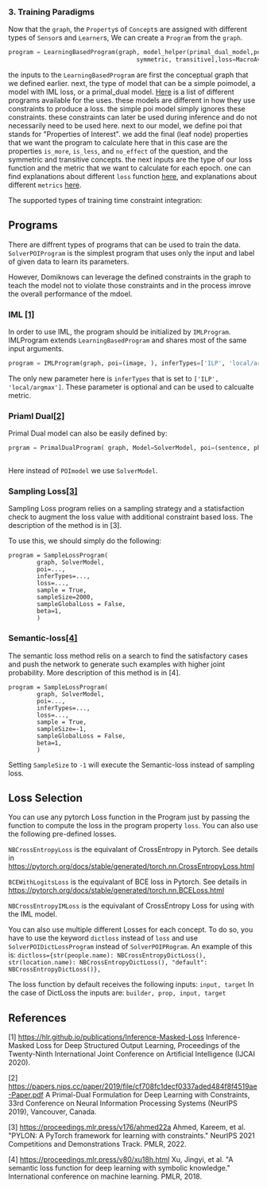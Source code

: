 ### 3. Training Paradigms

Now that the `graph`, the `Property`s of `Concept`s are assigned with different types of `Sensor`s and `Learner`s, We can create a `Program` from the `graph`.

```python
program = LearningBasedProgram(graph, model_helper(primal_dual_model,poi=[question[is_less], question[is_more], question[no_effect],\
                                    symmetric, transitive],loss=MacroAverageTracker(NBCrossEntropyLoss()), metric=PRF1Tracker()))
```
the inputs to the `LearningBasedProgram` are first the conceptual graph that we defined earlier. next, the type of model that can be a simple poimodel, a model with IML loss, or a primal_dual model. [Here](./apis/program) is a list of different programs available for the uses. these models are different in how they use constraints to produce a loss. the simple poi model simply ignores these constraints. these constraints can later be used during inference and do not necessarily need to be used here. next to our model, we define poi that stands for "Properties of Interest". we add the final (leaf node) properties that we want the program to calculate here that in this case are the properties `is_more`, `is_less`, and `no_effect` of the question, and the symmetric and transitive concepts. the next inputs are the type of our loss function and the metric that we want to calculate for each epoch. one can find explanations about different `loss` function [here](../domiknows/program/loss.py), and explanations about different `metrics` [here](../domiknows/program/metric.py).

The supported types of training time constraint integration: 

## Programs

There are diffrent types of programs that can be used to train the data. `SolverPOIProgram` is the simplest program that uses only the input and label of given data to learn its parameters.

However, Domiknows can leverage the defined constraints in the graph to teach the model not to violate those constraints and in the process imrove the overall performance of the mdoel.

### IML [[1]](#1)

In order to use IML, the program should be initialized by `IMLProgram`. IMLProgram extends `LearningBasedProgram` and shares most of the same input arguments.

```python
program = IMLProgram(graph, poi=(image, ), inferTypes=['ILP', 'local/argmax'], loss=..., metric=...})
```

The only new parameter here is `inferTypes` that is set to `['ILP', 'local/argmax']`. These parameter is optional and can be used to calcualte metric.

### Priaml Dual[[2]](#2)

Primal Dual model can also be easily defined by:

```python
prgram = PrimalDualProgram( graph, Model=SolverModel, poi=(sentence, phrase, pair), inferTypes=['local/argmax'],loss=..., metric=...)
            
```

Here instead of `POImodel` we use `SolverModel`.

### Sampling Loss[[3]](#3)
Sampling Loss program relies on a sampling strategy and a statisfaction check to augment the loss value with additional constraint based loss. The description of the method is in [3]. 

To use this, we should simply do the following:

```python3
program = SampleLossProgram(
        graph, SolverModel,
        poi=...,
        inferTypes=...,
        loss=...,
        sample = True,
        sampleSize=2000, 
        sampleGlobalLoss = False,
        beta=1,
        )
```

### Semantic-loss[[4]](#4)
The semantic loss method relis on a search to find the satisfactory cases and push the network to generate such examples with higher joint probability. More description of this method is in [4].

```python3
program = SampleLossProgram(
        graph, SolverModel,
        poi=...,
        inferTypes=...,
        loss=...,
        sample = True,
        sampleSize=-1, 
        sampleGlobalLoss = False,
        beta=1,
        )
```
 Setting `SampleSize` to `-1` will execute the Semantic-loss instead of sampling loss.



## Loss Selection
You can use any pytorch Loss function in the Program just by passing the function to compute the loss in the program property `loss`. 
You can also use the following pre-defined losses.

`NBCrossEntropyLoss` is the equivalant of CrossEntropy in Pytorch. See details in https://pytorch.org/docs/stable/generated/torch.nn.CrossEntropyLoss.html

`BCEWithLogitsLoss` is the equivalant of BCE loss in Pytorch. See details in https://pytorch.org/docs/stable/generated/torch.nn.BCELoss.html

`NBCrossEntropyIMLoss` is the equivalant of CrossEntropy Loss for using with the IML model.

You can also use multiple different Losses for each concept. To do so, you have to use the keyword `dictloss` instead of `loss` and use `SolverPOIDictLossProgram` instead of `SolverPOIPRogram`. 
An example of this is:
`dictloss={str(people.name): NBCrossEntropyDictLoss(), str(location.name): NBCrossEntropyDictLoss(), "default": NBCrossEntropyDictLoss()},`

The loss function by default receives the following inputs: `input, target`
In the case of DictLoss the inputs are: `builder, prop, input, target`

## References


<a id="1">[1] https://hlr.github.io/publications/Inference-Masked-Loss </a> 
Inference-Masked Loss for Deep Structured Output Learning, Proceedings of the Twenty-Ninth International Joint Conference on Artificial Intelligence (IJCAI 2020).


<a id="2">[2] https://papers.nips.cc/paper/2019/file/cf708fc1decf0337aded484f8f4519ae-Paper.pdf </a> 
A Primal-Dual Formulation for Deep Learning with Constraints, 33rd Conference on Neural Information Processing Systems (NeurIPS 2019), Vancouver, Canada.

<a id="3">[3] https://proceedings.mlr.press/v176/ahmed22a</a>
Ahmed, Kareem, et al. "PYLON: A PyTorch framework for learning with constraints." NeurIPS 2021 Competitions and Demonstrations Track. PMLR, 2022.

<a id="4">[4] https://proceedings.mlr.press/v80/xu18h.html</a>
Xu, Jingyi, et al. "A semantic loss function for deep learning with symbolic knowledge." International conference on machine learning. PMLR, 2018.
